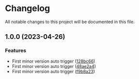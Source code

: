 # Changelog

All notable changes to this project will be documented in this file.

## 1.0.0 (2023-04-26)


### Features

* First minor version auto trigger ([128bc66](https://github.com/fsadykov/semantic-release-demo/commit/128bc666cefc7e44846bd793eeec3326540e54c9))
* First minor version auto trigger ([48ae2a4](https://github.com/fsadykov/semantic-release-demo/commit/48ae2a49ce866de598841e0ca0d20b018c688c14))
* First minor version auto trigger ([f9b8a23](https://github.com/fsadykov/semantic-release-demo/commit/f9b8a23681276db0c8e6151f7341fcf53f7717f9))
